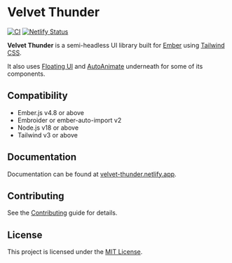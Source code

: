 # Velvet Thunder

[![CI](https://github.com/Bagaar/velvet-thunder/workflows/CI/badge.svg)](https://github.com/Bagaar/velvet-thunder/actions?query=workflow%3ACI)
[![Netlify Status](https://api.netlify.com/api/v1/badges/9b6ec67f-2c2a-42e1-a29e-ad9c1d9f3b3e/deploy-status)](https://app.netlify.com/sites/velvet-thunder/deploys)

**Velvet Thunder** is a semi-headless UI library built for [Ember](https://emberjs.com/) using [Tailwind CSS](https://tailwindcss.com/).

It also uses [Floating UI](https://floating-ui.com/) and [AutoAnimate](https://auto-animate.formkit.com/) underneath for some of its components.

## Compatibility

- Ember.js v4.8 or above
- Embroider or ember-auto-import v2
- Node.js v18 or above
- Tailwind v3 or above

## Documentation

Documentation can be found at [velvet-thunder.netlify.app](https://velvet-thunder.netlify.app/).

## Contributing

See the [Contributing](CONTRIBUTING.md) guide for details.

## License

This project is licensed under the [MIT License](LICENSE.md).
